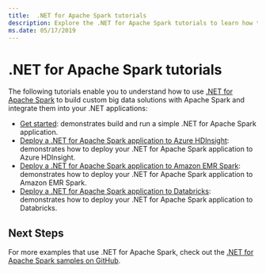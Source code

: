 ```yaml
---
title:  .NET for Apache Spark tutorials
description: Explore the .NET for Apache Spark tutorials to learn how to integrate Apache Spark into your .NET applications.
ms.date: 05/17/2019
---
```

# .NET for Apache Spark tutorials

The following tutorials enable you to understand how to use [.NET for Apache Spark](../index.yml) to build custom big data solutions with Apache Spark and integrate them into your .NET applications:

* [Get started](get-started.md): demonstrates build and run a simple .NET for Apache Spark application.
* [Deploy a .NET for Apache Spark application to Azure HDInsight](hdinsight-deployment.md): demonstrates how to deploy your .NET for Apache Spark application to Azure HDInsight.
* [Deploy a .NET for Apache Spark application to Amazon EMR Spark](amazon-emr-spark-deployment.md): demonstrates how to deploy your .NET for Apache Spark application to Amazon EMR Spark.
* [Deploy a .NET for Apache Spark application to Databricks](databricks-deployment.md): demonstrates how to deploy your .NET for Apache Spark application to Databricks.

## Next Steps

For more examples that use .NET for Apache Spark, check out the [.NET for Apache Spark samples on GitHub](https://github.com/dotnet/spark#samples).